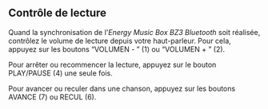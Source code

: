 ## Contrôle de lecture

Quand la synchronisation de l'*Energy Music Box BZ3 Bluetooth* soit réalisée, contrôlez le volume de lecture depuis votre haut-parleur. Pour cela, appuyez sur les boutons “VOLUMEN - ” (1) ou “VOLUMEN + ” (2).

Pour arrêter ou recommencer la lecture, appuyez sur le bouton PLAY/PAUSE (4) une seule fois.

Pour avancer ou reculer dans une chanson, appuyez sur les boutons AVANCE (7) ou RECUL (6).
